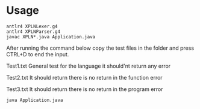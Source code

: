 # Usage

```
antlr4 XPLNLexer.g4
antlr4 XPLNParser.g4
javac XPLN*.java Application.java
```

After running the command below copy the test files in the folder and press CTRL+D to end the input.

Test1.txt  General test for the language it should'nt return any error

Test2.txt  It should return there is no return in the function error 

Test3.txt  It should return there is no return in the program error

`java Application.java `
